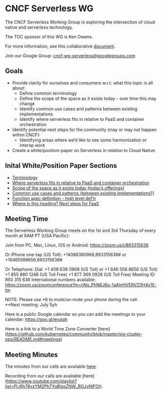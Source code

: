# CNCF Serverless WG

The CNCF Serverless Working Group is exploring the intersection of cloud native and serverless technology.

The TOC sponsor of this WG is Ken Owens.

For more information, see this collaborative [document](https://docs.google.com/document/d/1L9n9tkGuGtj7Ap9dVRes9RVscSoXeKsF3k-d2hJcDlg/edit).

Join our Google Group: cncf-wg-serverless@googlegroups.com

## Goals

* Provide clarity for ourselves and consumers w.r.t. what this topic is all about:
  * Define common terminology
  * Define the scope of the space as it exists today - over time this may change
  * Identify common use cases and patterns between existing implementations
  * Identify where serverless fits in relative to PaaS and container orchestration
* Identify potential next steps for the community (may or may not happen within CNCF):
  * Identifying areas where we’d like to see some harmonization or interop work
* Create a white/position-paper on Serverless in relation to Cloud Native.

## Inital White/Position Paper Sections
* [Terminology](https://docs.google.com/document/d/1iFCrNz7q7Fh4t4RzmPXwzsH4ZfIyrVAhTKxE5oHT09Y/edit)
* [Where serverless fits in relative to PaaS and container orchestration](https://docs.google.com/document/d/1cXLaPxArpst1YNE9acuDW7tf1Gs6NTfohEpqif75qMI/edit)
* [Scope of the space as it exists today (today’s offerings)](https://docs.google.com/document/d/1FZSiVqlqTY6gtHfZzdUIMrPPgK_PHHDqwJdqhOztx_I/edit)
* [Common use cases and patterns (between existing implementations?)](https://docs.google.com/document/d/13W-ggMjZefvfAUiuRaRunSGiEloVW0BI3XmdBm7kTII/edit)
* [Function spec definition - high level def’n](https://docs.google.com/document/d/1BZDifLyZ8l5TZiokFnV_l1LHeugejflaNqzU-Ga4psg/edit#heading=h.nezw7xf3s4im)
* [Where is this heading? Next steps for FaaS](https://docs.google.com/document/d/1X4v06SfTH-A5AdC5yWpq9KRgdSP8XSSlpjy3KPdoZfU/edit)

## Meeting Time
The Serverless Working Group meets on the 1st and 3rd Thursday of every month at 9AM PT (USA Pacific):

Join from PC, Mac, Linux, iOS or Android: https://zoom.us/j/893315636

Or iPhone one-tap (US Toll):  +14086380968,893315636# or +16465588656,893315636#

Or Telephone:
    Dial: +1 408 638 0968 (US Toll) or +1 646 558 8656 (US Toll)
    +1 855 880 1246 (US Toll Free)
    +1 877 369 0926 (US Toll Free)
    Meeting ID: 893 315 636
    International numbers available: https://zoom.us/zoomconference?m=nNv_PhN6J6o-1aAlnHVERVZ0H4v1E-tm
    
NOTE: Please use *6 to mute/un-mute your phone during the call.
    
**Next meeting: July 5yh
    
Here is a public Google calendar so you can add the meetings to your calendar: https://goo.gl/eyutah

Here is a link to a World Time Zone Converter [here] (https://github.com/kubernetes/community/blob/master/sig-cluster-ops/README.md#meetings)

## Meeting Minutes

The minutes from our calls are available
[here](https://docs.google.com/document/d/1OVF68rpuPK5shIHILK9JOqlZBbfe91RNzQ7u_P7YCDE/edit#).

Recording from our calls are available [here] (https://www.youtube.com/playlist?list=PLj6h78yzYM2Ph7YoBIgsZNW_RGJvNlFOt).

